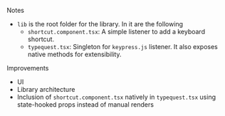 Notes

- `lib` is the root folder for the library. In it are the following
  - `shortcut.component.tsx`: A simple listener to add a keyboard shortcut.
  - `typequest.tsx`: Singleton for `keypress.js` listener. It also exposes native methods for extensibility.

Improvements

- UI
- Library architecture
- Inclusion of `shortcut.component.tsx` natively in `typequest.tsx` using state-hooked props instead of manual renders
